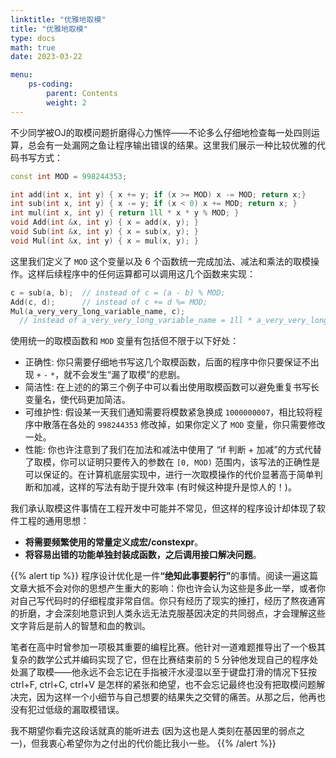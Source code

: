 ```yaml
---
linktitle: "优雅地取模"
title: "优雅地取模"
type: docs
math: true
date: 2023-03-22

menu:
    ps-coding:
        parent: Contents
        weight: 2
---
```


不少同学被OJ的取模问题折磨得心力憔悴——不论多么仔细地检查每一处四则运算，总会有一处漏网之鱼让程序输出错误的结果。这里我们展示一种比较优雅的代码书写方式：

```c++
const int MOD = 998244353;

int add(int x, int y) { x += y; if (x >= MOD) x -= MOD; return x;}
int sub(int x, int y) { x -= y; if (x < 0) x += MOD; return x; }
int mul(int x, int y) { return 1ll * x * y % MOD; }
void Add(int &x, int y) { x = add(x, y); }
void Sub(int &x, int y) { x = sub(x, y); }
void Mul(int &x, int y) { x = mul(x, y); }
```

这里我们定义了 `MOD` 这个变量以及 6 个函数统一完成加法、减法和乘法的取模操作。这样后续程序中的任何运算都可以调用这几个函数来实现：

```c++
c = sub(a, b);  // instead of c = (a - b) % MOD;
Add(c, d);      // instead of c += d %= MOD;
Mul(a_very_very_long_variable_name, c); 
  // instead of a_very_very_long_variable_name = 1ll * a_very_very_long_variable_name * c % MOD;
```

使用统一的取模函数和 `MOD` 变量有包括但不限于以下好处：

* 正确性: 你只需要仔细地书写这几个取模函数，后面的程序中你只要保证不出现 `+` `-` `*`，就不会发生“漏了取模”的悲剧。
* 简洁性: 在上述的的第三个例子中可以看出使用取模函数可以避免重复书写长变量名，使代码更加简洁。
* 可维护性: 假设某一天我们通知需要将模数紧急换成 `1000000007`，相比较将程序中散落在各处的 `998244353` 修改掉，如果你定义了 `MOD` 变量，你只需要修改一处。
* 性能: 你也许注意到了我们在加法和减法中使用了 “if 判断 + 加减”的方式代替了取模，你可以证明只要传入的参数在 `[0, MOD)` 范围内，该写法的正确性是可以保证的。在计算机底层实现中，进行一次取模操作的代价显著高于简单判断和加减，这样的写法有助于提升效率 (有时候这种提升是惊人的！)。

我们承认取模这件事情在工程开发中可能并不常见，但这样的程序设计却体现了软件工程的通用思想：
* **将需要频繁使用的常量定义成宏/constexpr**。
* **将容易出错的功能单独封装成函数，之后调用接口解决问题**。

{{% alert tip %}}
程序设计优化是一件<b>“绝知此事要躬行”</b>的事情。阅读一遍这篇文章大抵不会对你的思想产生重大的影响：你也许会认为这些是多此一举，或者你对自己写代码时的仔细程度非常自信。你只有经历了现实的捶打，经历了熬夜通宵的折磨，才会深刻地意识到人类永远无法克服基因决定的共同弱点，才会理解这些文字背后是前人的智慧和血的教训。

笔者在高中时曾参加一项极其重要的编程比赛。他针对一道难题推导出了一个极其复杂的数学公式并编码实现了它，但在比赛结束前的 5 分钟他发现自己的程序处处漏了取模——他永远不会忘记在手指被汗水浸湿以至于键盘打滑的情况下狂按 ctrl+F, ctrl+C, ctrl+V 是怎样的紧张和绝望，也不会忘记最终也没有把取模问题解决完，因为这样一个小细节与自己想要的结果失之交臂的痛苦。从那之后，他再也没有犯过低级的漏取模错误。

我不期望你看完这段话就真的能听进去 (因为这也是人类刻在基因里的弱点之一)，但我衷心希望你为之付出的代价能比我小一些。
{{% /alert %}}